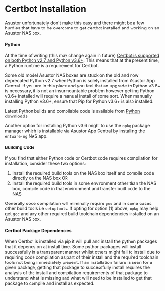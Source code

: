 # Certbot Installation

Asustor unfortunately don't make this easy and there might be a few hurdles that have to be overcome to get certbot installed and working on an Asustor NAS box.

#### Python ####
At the time of writing (this may change again in future) [Certbot is supported on both Python v2.7 and Python v3.6+](https://certbot.eff.org/docs/install.html#system-requirements). This means that at the present time, a Python runtime is a requirement for Certbot. 

Some old model Asustor NAS boxes are stuck on the old and now deprecated Python v2.7 when Python is solely installed from Asustor App Central. If you are in this place and you feel that an upgrade to Python v3.6+ is necessary, it is not an insurmountable problem however getting Python v3.6+ installed will require a manual install of some sort. When manually installing Python v3.6+, ensure that Pip for Python v3.6+ is also installed.

Latest Python builds and compilable code is available from [Python downloads](https://www.python.org/downloads/) 

Another option for installing Python v3.6 might to use the `opkg` package manager which is installable via Asustor App Central by installing the `entware-ng` NAS app.

#### Building Code ####
If you find that either Python code or Certbot code requires compilation for installation, consider these two options:

1. Install the required build tools on the NAS box itself and compile code directly on the NAS box OR
2. Install the required build tools in some environment other than the NAS box, compile code in that environment and transfer built code to the NAS

Generally code compilation will miminally require `gcc` and in some cases other build tools i.e `setuptools`. If opting for option (1) above, `opkg` may help get `gcc` and any other required build toolchain dependencies installed on an Asustor NAS box.

#### Certbot Package Dependencies ####
When Certbot is installed via pip it will pull and install the python packages that it depends on at install time. Some python packages will install successfully in a transparent manner whilst others might fail to install due to requiring code compilation as part of their install and the required toolchain tools not being immediately present. If an installation failure is seen for a given package, getting that package to successfully install requires the analysis of the install and compilation requirements of that package to understand what is missing and what will need to be installed to get that package to compile and install as expected.